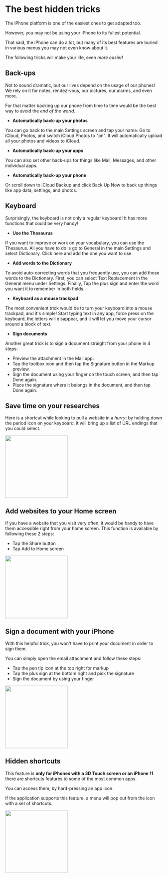 
# The best hidden tricks

The iPhone platform is one of the easiest ones to get adapted too. 

However, you may not be using your iPhone to its fullest potential. 

That said, the iPhone can do a lot, but many of its best features are buried in various menus you may not even know about it. 

The following tricks will make your life, even *more easier*!

## Back-ups

Not to sound dramatic, but our lives depend on the usage of our phones! We rely on it for notes, rendez-vous, our pictures, our alarms, and even more. 

For that matter backing up our phone from time to time would be the best way to avoid the *end of the world*.

- **Automatically back-up your photos**

You can go back to the main Settings screen and tap your name. Go to iCloud, Photos, and switch iCloud Photos to "on". It will automatically upload all your photos and videos to iCloud.

- **Automatically back-up your apps**

You can also set other back-ups for things like Mail, Messages, and other individual apps.

- **Automatically back-up your phone**

Or scroll down to iCloud Backup and click Back Up Now to back up things like app data, settings, and photos.

## Keyboard

Surprisingly, the keyboard is not only a regular keyboard! It has more functions that could be very handy!

- **Use the Thesaurus**

If you want to improve or work on your vocabulary, you can use the Thesaurus. All you have to do is go to General in the main Settings and select Dictionary. Click here and add the one you want to use.

- **Add words to the Dictionary**

To avoid auto-correcting words that you frequently use, you can add those words to the Dictionary. First, you can select Text Replacement in the General menu under Settings. Finally, Tap the plus sign and enter the word you want it to remember in both fields.
 
- **Keyboard as a mouse trackpad**

The most convenient trick would be to turn your keyboard into a mouse trackpad, and it's simple! Start typing text in any app, force press on the keyboard, the letters will disappear, and it will let you move your cursor around a block of text.

- **Sign documents**

Another great trick is to sign a document straight from your phone in 4 steps:

- Preview the attachment in the Mail app. 
- Tap the toolbox icon and then tap the Signature button in the Markup preview. 
- Sign the document using your finger on the touch screen, and then tap Done again. 
- Place the signature where it belongs in the document, and then tap Done again.

## Save time on your researches

Here is a shortcut while looking to pull a website in a *hurry*: by holding down the period icon on your keyboard, it will bring up a list of URL endings that you could select.

<img src="https://www.rd.com/wp-content/uploads/2018/02/02_Hidden-iPhone-Hacks-You-Never-Knew-About_Courtesy-Nicole-FornabaioRDDOTcom.jpg" width="200">

## Add websites to your Home screen

If you have a website that you visit very often, it would be handy to have them accessible right from your home screen. This function is available by following these 2 steps:

-  Tap the Share button
-  Tap Add to Home screen

<img src="https://cdn.mos.cms.futurecdn.net/gtBToKkHm3WEysuAZ394Qd-768-80.jpg.webp" width="200">

## Sign a document with your iPhone

With this helpful trick, you won't have to print your document in order to sign them. 

You can simply open the email attachment and follow these steps:

- Tap the pen tip icon at the top right for markup
- Tap the plus sign at the bottom right and pick the signature
- Sign the document by using your finger

<img src="https://cdn.mos.cms.futurecdn.net/8R8rTBr73Y63H5NM2UGGMc-768-80.jpg.webp" width="200">

## Hidden shortcuts

This feature is **only for iPhones with a 3D Touch screen or an iPhone 11** there are shortcuts features to some of the most common apps. 

You can access them, by hard-pressing an app icon. 

If the application supports this feature, a menu will pop out from the icon with a set of shortcuts.

<img src="https://www.lifewire.com/thmb/aagU4nk6uByXS7Ar02fVuhxGMmo=/1125x0/filters:no_upscale():max_bytes(150000):strip_icc():format(webp)/3d-touch-shortcuts-a2979b3341ff418898acabc117f1701f.jpg" width="200">

